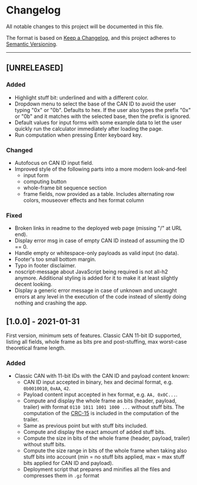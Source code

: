 Changelog
===============================================================================

All notable changes to this project will be documented in this file.

The format is based on
[Keep a Changelog](https://keepachangelog.com/en/1.0.0/),
and this project adheres to
[Semantic Versioning](https://semver.org/spec/v2.0.0.html).

*******************************************************************************

[UNRELEASED]
----------------------------------------

### Added

- Highlight stuff bit: underlined and with a different color.
- Dropdown menu to select the base of the CAN ID to avoid the user typing
  "0x" or "0b".  Defaults to hex. If the user also types the prefix "0x" or "0b"
  and it matches with the selected base, then the prefix is ignored.
- Default values for input forms with some example data to let the user
  quickly run the calculator immediately after loading the page.
- Run computation when pressing Enter keyboard key.


### Changed

- Autofocus on CAN ID input field.
- Improved style of the following parts into a more modern look-and-feel
  - input form
  - computing button
  - whole-frame bit sequence section
  - frame fields, now provided as a table. Includes alternating row colors,
    mouseover effects and hex format column


### Fixed

- Broken links in readme to the deployed web page (missing "/" at URL end).
- Display error msg in case of empty CAN ID instead of assuming the ID == 0.
- Handle empty or whitespace-only payloads as valid input (no data).
- Footer's too small bottom margin.
- Typo in footer disclaimer.
- noscript-message about JavaScript being required is not all-h2 anymore.
  Additional styling is added for it to make it at least slightly decent
  looking.
- Display a generic error message in case of unknown and uncaught errors
  at any level in the execution of the code instead of silently doing nothing
  and crashing the app.



[1.0.0] - 2021-01-31
----------------------------------------

First version, minimum sets of features.
Classic CAN 11-bit ID supported, listing all fields, whole frame as bits pre
and post-stuffing, max worst-case theoretical frame length.

### Added

- Classic CAN with 11-bit IDs with the CAN ID and payload content known:
  - CAN ID input accepted in binary, hex and decimal format, e.g. `0b0010010`,
    `0xAA`, `42`.
  - Payload content input accepted in hex format, e.g. `AA, 0x0C...`.
  - Compute and display the whole frame as bits (header, payload, trailer)
    with format `0110 1011 1001 1000 ...` without stuff bits.
    The computation of the
    [CRC-15](https://www.can-cia.org/can-knowledge/can/crc/)
    is included in the computation of the trailer.
  - Same as previous point but with stuff bits included.
  - Compute and display the exact amount of added stuff bits.
  - Compute the size in bits of the whole frame (header, payload, trailer)
    without stuff bits.
  - Compute the size range in bits of the whole frame when taking also
    stuff bits into account (min = no stuff bits applied, max = max stuff
    bits applied for CAN ID and payload).
  - Deployment script that prepares and minifies all the files and compresses
    them in `.gz` format
